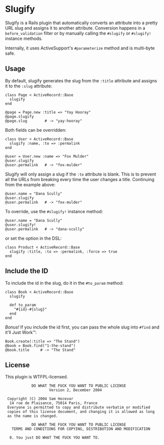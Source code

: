 Slugify
=======

Slugify is a Rails plugin that automatically converts an attribute into a pretty URL slug and assigns it to another attribute. Conversion happens in a `before_validation` filter or by manually calling the `#slugify` or `#slugify!` instance methods.

Internally, it uses ActiveSupport's `#parameterize` method and is multi-byte safe.


Usage
-----

By default, slugify generates the slug from the `:title` attribute and assigns it to the `:slug` attribute:

    class Page < ActiveRecord::Base
      slugify
    end

    @page = Page.new :title => "Yay Hooray"
    @page.slugify
    @page.slug        # -> "yay-hooray"

Both fields can be overridden:

    class User < ActiveRecord::Base
      slugify :name, :to => :permalink
    end

    @user = User.new :name => "Fox Mulder"
    @user.slugify
    @user.permalink   # -> "fox-mulder"

Slugify will only assign a slug if the `:to` attribute is blank. This is to prevent all the URLs from breaking every time the user changes a title. Continuing from the example above:

    @user.name = "Dana Scully"
    @user.slugify
    @user.permalink   # -> "fox-mulder"

To override, use the `#slugify!` instance method:

    @user.name = "Dana Scully"
    @user.slugify!
    @user.permalink   # -> "dana-scully"

or set the option in the DSL:

    class Product < ActiveRecord::Base
      slugify :title, :to => :permalink, :force => true
    end


Include the ID
--------------

To include the id in the slug, do it in the `#to_param` method:

    class Book < ActiveRecord::Base
      slugify

      def to_param
        "#{id}-#{slug}"
      end
    end

_Bonus!_ If you include the id first, you can pass the whole slug into `#find` and it'll Just Work™:

    Book.create(:title => "The Stand")
    @book = Book.find("1-the-stand")
    @book.title     # -> "The Stand"


License
-------

This plugin is WTFPL-licensed.

                DO WHAT THE FUCK YOU WANT TO PUBLIC LICENSE 
                        Version 2, December 2004 

     Copyright (C) 2004 Sam Hocevar 
      14 rue de Plaisance, 75014 Paris, France 
     Everyone is permitted to copy and distribute verbatim or modified 
     copies of this license document, and changing it is allowed as long 
     as the name is changed. 

                DO WHAT THE FUCK YOU WANT TO PUBLIC LICENSE 
       TERMS AND CONDITIONS FOR COPYING, DISTRIBUTION AND MODIFICATION 

      0. You just DO WHAT THE FUCK YOU WANT TO. 
